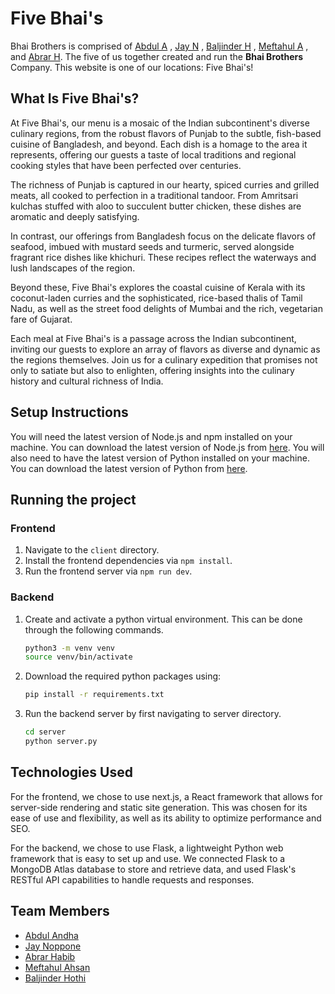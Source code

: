 # Five Bhai's
Bhai Brothers is comprised of [Abdul A](https://www.linkedin.com/in/abdul-andha/) , [Jay N](https://www.linkedin.com/in/jay-noppone-pornpitaksuk-770462198/) , [Baljinder H](https://www.linkedin.com/in/baljinder-hothi/) , [Meftahul A](https://www.linkedin.com/in/meftahul-ahsan-0a339224a/) , and [Abrar H](https://www.linkedin.com/in/abrar-habib1/). The five of us together created and run the **Bhai Brothers** Company. This website is one of our locations: Five Bhai's!


## What Is Five Bhai's?
At Five Bhai's, our menu is a mosaic of the Indian subcontinent's diverse culinary regions, from the robust flavors of Punjab to the subtle, fish-based cuisine of Bangladesh, and beyond. Each dish is a homage to the area it represents, offering our guests a taste of local traditions and regional cooking styles that have been perfected over centuries.

The richness of Punjab is captured in our hearty, spiced curries and grilled meats, all cooked to perfection in a traditional tandoor. From Amritsari kulchas stuffed with aloo to succulent butter chicken, these dishes are aromatic and deeply satisfying.

In contrast, our offerings from Bangladesh focus on the delicate flavors of seafood, imbued with mustard seeds and turmeric, served alongside fragrant rice dishes like khichuri. These recipes reflect the waterways and lush landscapes of the region.

Beyond these, Five Bhai's explores the coastal cuisine of Kerala with its coconut-laden curries and the sophisticated, rice-based thalis of Tamil Nadu, as well as the street food delights of Mumbai and the rich, vegetarian fare of Gujarat.

Each meal at Five Bhai's is a passage across the Indian subcontinent, inviting our guests to explore an array of flavors as diverse and dynamic as the regions themselves. Join us for a culinary expedition that promises not only to satiate but also to enlighten, offering insights into the culinary history and cultural richness of India.

## Setup Instructions
You will need the latest version of Node.js and npm installed on your machine. You can download the latest version of Node.js from [here](https://nodejs.org/en/download/). You will also need to have the latest version of Python installed on your machine. You can download the latest version of Python from [here](https://www.python.org/downloads/).

## Running the project
### Frontend
1. Navigate to the `client` directory.
2. Install the frontend dependencies via `npm install`.
3. Run the frontend server via `npm run dev`.

### Backend
1. Create and activate a python virtual environment. This can be done through the following commands.
    ```bash
    python3 -m venv venv
    source venv/bin/activate
    ```
2. Download the required python packages using:    
    ```bash
    pip install -r requirements.txt
    ```
3. Run the backend server by first navigating to server directory.
    ```bash
    cd server
    python server.py
    ```

## Technologies Used
For the frontend, we chose to use next.js, a React framework that allows for server-side rendering and static site generation. This was chosen for its ease of use and flexibility, as well as its ability to optimize performance and SEO.

For the backend, we chose to use Flask, a lightweight Python web framework that is easy to set up and use. We connected Flask to a MongoDB Atlas database to store and retrieve data, and used Flask's RESTful API capabilities to handle requests and responses.

## Team Members
- [Abdul Andha](https://github.com/Abdul-Andha)
- [Jay Noppone](https://github.com/jaynopponep)
- [Abrar Habib](https://github.com/dddictionary)
- [Meftahul Ahsan](https://github.com/meftahul1)
- [Baljinder Hothi](https://github.com/BaljinderHothi)
